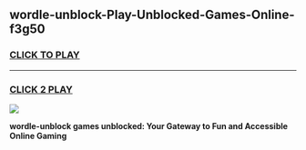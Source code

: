 
## wordle-unblock-Play-Unblocked-Games-Online-f3g50
<h3>
<a href="https://premium76.site?title=wordle-unblock&ref=25A">CLICK TO PLAY</a></h3>
<hr>

<h3>
<a href="https://premium76.site?title=wordle-unblock&ref=25A">CLICK 2 PLAY</a>
  
</h3>

<a href="https://premium76.site?title=wordle-unblock&ref=25A"><img src="https://clearcache.store/games.png"></a>


**wordle-unblock games unblocked: Your Gateway to Fun and Accessible Online Gaming**
